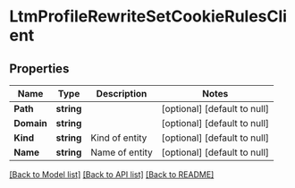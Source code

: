 # LtmProfileRewriteSetCookieRulesClient

## Properties
Name | Type | Description | Notes
------------ | ------------- | ------------- | -------------
**Path** | **string** |  | [optional] [default to null]
**Domain** | **string** |  | [optional] [default to null]
**Kind** | **string** | Kind of entity | [optional] [default to null]
**Name** | **string** | Name of entity | [optional] [default to null]

[[Back to Model list]](../README.md#documentation-for-models) [[Back to API list]](../README.md#documentation-for-api-endpoints) [[Back to README]](../README.md)



